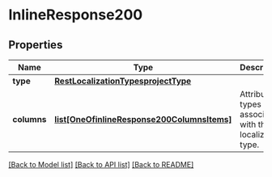 # InlineResponse200

## Properties
Name | Type | Description | Notes
------------ | ------------- | ------------- | -------------
**type** | [**RestLocalizationTypesprojectType**](RestLocalizationTypesprojectType.md) |  | [optional] 
**columns** | [**list[OneOfinlineResponse200ColumnsItems]**](Object.md) | Attribute types associated with this localization type. | [optional] 

[[Back to Model list]](../README.md#documentation-for-models) [[Back to API list]](../README.md#documentation-for-api-endpoints) [[Back to README]](../README.md)

